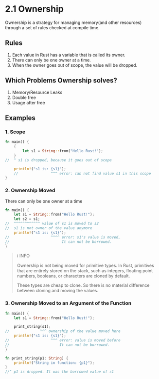 # 2.1 Ownership

Ownership is a strategy for managing memory(and other resources) through a set of rules checked at compile time.

## Rules

1. Each value in Rust has a variable that is called its owner.
2. There can only be one owner at a time.
3. When the owner goes out of scope, the value will be dropped.

## Which Problems Ownership solves?

1. Memory/Resource Leaks
2. Double free
3. Usage after free

## Examples

### 1. Scope

```rust
fn main() {
    {
        let s1 = String::from("Hello Rust!");
    }
//  ^ s1 is dropped, because it goes out of scope

    println!("s1 is: {s1}");
    //               ^^^ error: can not find value s1 in this scope
}
```

### 2. Ownership Moved

There can only be one owner at a time

```rust
fn main() {
    let s1 = String::from("Hello Rust!");
    let s2 = s1;
//  ^^^^^^^^^^^^ value of s1 is moved to s2
//  s1 is not owner of the value anymore
    println!("s1 is: {s1}");
//                   ^^^^ error: s1's value is moved,
//                        It can not be borrowed.
}
```

> ℹ️ INFO
>
> Ownership is not being moved for primitive types. In Rust, primitives that are entirely stored on the stack, such as integers, floating point numbers, booleans, or characters are cloned by default.
>
> These types are cheap to clone. So there is no material difference between cloning and moving the values.

### 3. Ownership Moved to an Argument of the Function

```rust
fn main() {
    let s1 = String::from("Hello Rust!");

    print_string(s1);
//              ^^^ ownership of the value moved here
    println!("s1 is: {s1}");
//                   ^^^ error: value is moved before
//                       It can not be borrowed.
}

fn print_string(p1: String) {
    println!("String in function: {p1}");
}
//^ p1 is dropped. It was the borrowed value of s1

```

